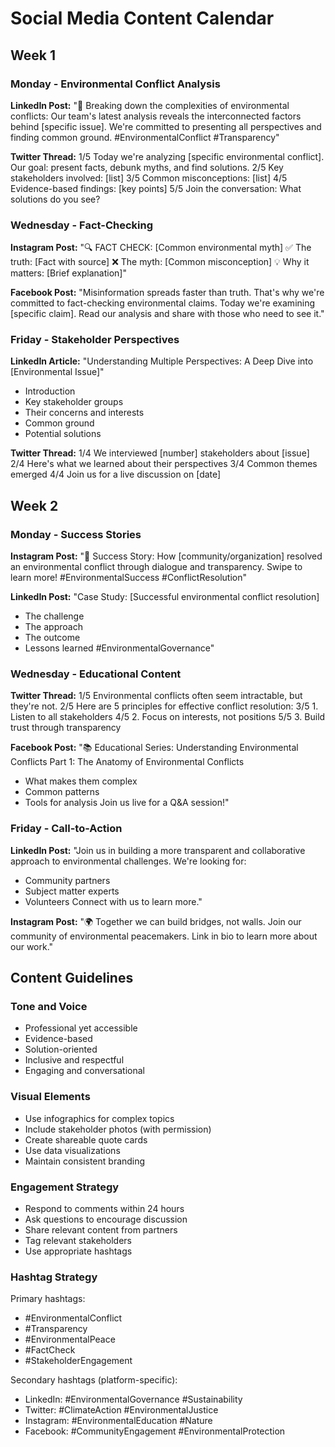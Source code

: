 # Social Media Content Calendar

## Week 1

### Monday - Environmental Conflict Analysis
**LinkedIn Post:**
"🌊 Breaking down the complexities of environmental conflicts: Our team's latest analysis reveals the interconnected factors behind [specific issue]. We're committed to presenting all perspectives and finding common ground. #EnvironmentalConflict #Transparency"

**Twitter Thread:**
1/5 Today we're analyzing [specific environmental conflict]. Our goal: present facts, debunk myths, and find solutions.
2/5 Key stakeholders involved: [list]
3/5 Common misconceptions: [list]
4/5 Evidence-based findings: [key points]
5/5 Join the conversation: What solutions do you see?

### Wednesday - Fact-Checking
**Instagram Post:**
"🔍 FACT CHECK: [Common environmental myth]
✅ The truth: [Fact with source]
❌ The myth: [Common misconception]
💡 Why it matters: [Brief explanation]"

**Facebook Post:**
"Misinformation spreads faster than truth. That's why we're committed to fact-checking environmental claims. Today we're examining [specific claim]. Read our analysis and share with those who need to see it."

### Friday - Stakeholder Perspectives
**LinkedIn Article:**
"Understanding Multiple Perspectives: A Deep Dive into [Environmental Issue]"
- Introduction
- Key stakeholder groups
- Their concerns and interests
- Common ground
- Potential solutions

**Twitter Thread:**
1/4 We interviewed [number] stakeholders about [issue]
2/4 Here's what we learned about their perspectives
3/4 Common themes emerged
4/4 Join us for a live discussion on [date]

## Week 2

### Monday - Success Stories
**Instagram Post:**
"🌟 Success Story: How [community/organization] resolved an environmental conflict through dialogue and transparency. Swipe to learn more! #EnvironmentalSuccess #ConflictResolution"

**LinkedIn Post:**
"Case Study: [Successful environmental conflict resolution]
- The challenge
- The approach
- The outcome
- Lessons learned
#EnvironmentalGovernance"

### Wednesday - Educational Content
**Twitter Thread:**
1/5 Environmental conflicts often seem intractable, but they're not.
2/5 Here are 5 principles for effective conflict resolution:
3/5 1. Listen to all stakeholders
4/5 2. Focus on interests, not positions
5/5 3. Build trust through transparency

**Facebook Post:**
"📚 Educational Series: Understanding Environmental Conflicts
Part 1: The Anatomy of Environmental Conflicts
- What makes them complex
- Common patterns
- Tools for analysis
Join us live for a Q&A session!"

### Friday - Call-to-Action
**LinkedIn Post:**
"Join us in building a more transparent and collaborative approach to environmental challenges. We're looking for:
- Community partners
- Subject matter experts
- Volunteers
Connect with us to learn more."

**Instagram Post:**
"🌍 Together we can build bridges, not walls.
Join our community of environmental peacemakers.
Link in bio to learn more about our work."

## Content Guidelines

### Tone and Voice
- Professional yet accessible
- Evidence-based
- Solution-oriented
- Inclusive and respectful
- Engaging and conversational

### Visual Elements
- Use infographics for complex topics
- Include stakeholder photos (with permission)
- Create shareable quote cards
- Use data visualizations
- Maintain consistent branding

### Engagement Strategy
- Respond to comments within 24 hours
- Ask questions to encourage discussion
- Share relevant content from partners
- Tag relevant stakeholders
- Use appropriate hashtags

### Hashtag Strategy
Primary hashtags:
- #EnvironmentalConflict
- #Transparency
- #EnvironmentalPeace
- #FactCheck
- #StakeholderEngagement

Secondary hashtags (platform-specific):
- LinkedIn: #EnvironmentalGovernance #Sustainability
- Twitter: #ClimateAction #EnvironmentalJustice
- Instagram: #EnvironmentalEducation #Nature
- Facebook: #CommunityEngagement #EnvironmentalProtection 